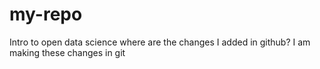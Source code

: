 # my-repo
Intro to open data science
where are the changes I added in github?
I am making these changes in git
